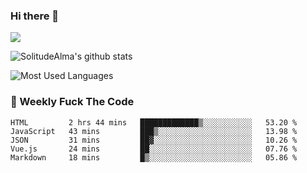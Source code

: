### Hi there 👋

<p>
  <a href="https://count.getloli.com/"><img src="https://count.getloli.com/get/@:solitudealma"></a>
</p>

![SolitudeAlma's github stats](https://github-readme-stats.vercel.app/api?username=solitudealma&show_icons=true&theme=radical)

![Most Used Languages](https://github-readme-stats.vercel.app/api/top-langs/?username=solitudealma&layout=compact&hide_border=true&theme=dark)
<!-- ![visitors](https://visitor-badge.glitch.me/badge?page_id=solitudealma.solitudealma.id) -->


### :dart: Weekly Fuck The Code

<!--START_SECTION:waka-->
```text
HTML         2 hrs 44 mins   █████████████▒░░░░░░░░░░░   53.20 % 
JavaScript   43 mins         ███▒░░░░░░░░░░░░░░░░░░░░░   13.98 % 
JSON         31 mins         ██▓░░░░░░░░░░░░░░░░░░░░░░   10.26 % 
Vue.js       24 mins         ██░░░░░░░░░░░░░░░░░░░░░░░   07.76 % 
Markdown     18 mins         █▒░░░░░░░░░░░░░░░░░░░░░░░   05.86 % 
```
<!--END_SECTION:waka-->

